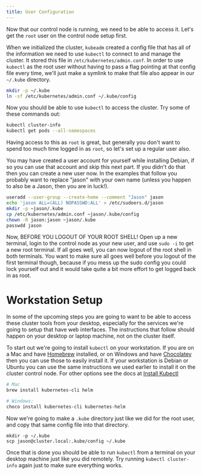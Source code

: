 ```yaml
---
title: User Configuration
---
```


Now that our control node is running, we need to be able to access it.
Let's get the `root` user on the control node setup first.

When we initialized the cluster, `kubeadm` created a config file that
has all of the information we need to use `kubectl` to connect to and
manage the cluster.  It stored this file in
`/etc/kubernetes/admin.conf`.  In order to use `kubectl` as the root
user without having to pass a flag pointing at that config file every
time, we'll just make a symlink to make that file also appear in our
`~/.kube` directory.

```sh
mkdir -p ~/.kube
ln -sf /etc/kubernetes/admin.conf ~/.kube/config
```

Now you should be able to use `kubectl` to access the cluster.  Try
some of these commands out:

```sh
kubectl cluster-info
kubectl get pods --all-namespaces
```

Having access to this as `root` is great, but generally you don't want
to spend too much time logged in as `root`, so let's set up a regular
user also.

You may have created a user account for yourself while installing
Debian, if so you can use that account and skip this next part.  If
you didn't do that then you can create a new user now.  In the
examples that follow you probably want to replace "jason" with your
own name (unless you happen to also be a Jason, then you are in
luck!).

```sh
useradd --user-group --create-home --comment "Jason" jason
echo 'jason ALL=(ALL) NOPASSWD:ALL' > /etc/sudoers.d/jason
mkdir -p ~jason/.kube
cp /etc/kubernetes/admin.conf ~jason/.kube/config
chown -R jason:jason ~jason/.kube
passwdd jason
```

Now, BEFORE YOU LOGOUT OF YOUR ROOT SHELL!  Open up a new terminal,
login to the control node as your new user, and use `sudo -i` to get
a new root terminal.  If all goes well, you can now logout of the root
shell in both terminals.  You want to make sure all goes well before
you logout of the first terminal though, because if you mess up the
sudo config you could lock yourself out and it would take quite a bit
more effort to get logged back in as root.

# Workstation Setup #

In some of the upcoming steps you are going to want to be able to
access these cluster tools from your desktop, especially for the
services we're going to setup that have web interfaces.  The
instructions that follow should happen on your desktop or laptop
machine, not on the cluster itself.

To start out we're going to install `kubectl` on your workstation.  If
you are on a Mac and have [Homebrew](https://brew.sh/) installed, or
on Windows and have [Chocolatey](https://chocolatey.org/) then you can
use those to easily install it.  If your workstation is Debian or
Ubuntu you can use the same instructions we used earlier to install it
on the cluster control node.   For other options see the docs at
[Install Kubectl](https://kubernetes.io/docs/tasks/tools/install-kubectl/)

```sh
# Mac
brew install kubernetes-cli helm

# Windows:
choco install kubernetes-cli kubernetes-helm
```

Now we're going to make a `.kube` directory just like we did for the
root user, and copy that same config file into that directory.

```
mkdir -p ~/.kube
scp jason@cluster.local:.kube/config ~/.kube
```

Once that is done you should be able to run `kubectl` from a terminal
on your desktop machine just like you did remotely.  Try running
`kubectl cluster-info` again just to make sure everything works.
